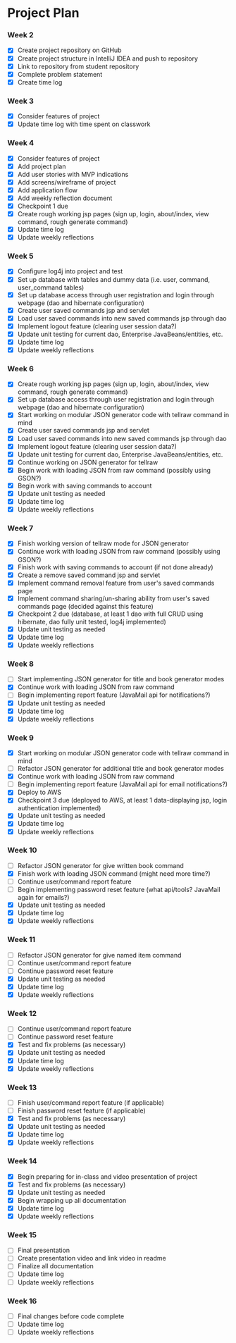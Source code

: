 # Project Plan

### Week 2
- [x] Create project repository on GitHub
- [x] Create project structure in IntelliJ IDEA and push to repository
- [x] Link to repository from student repository
- [x] Complete problem statement
- [x] Create time log

### Week 3
- [x] Consider features of project
- [x] Update time log with time spent on classwork

### Week 4
- [x] Consider features of project
- [x] Add project plan
- [x] Add user stories with MVP indications
- [x] Add screens/wireframe of project
- [x] Add application flow
- [x] Add weekly reflection document
- [x] Checkpoint 1 due
- [x] Create rough working jsp pages (sign up, login, about/index, view command, rough generate command)
- [x] Update time log
- [x] Update weekly reflections

### Week 5
- [x] Configure log4j into project and test
- [x] Set up database with tables and dummy data (i.e. user, command, user_command tables)
- [x] Set up database access through user registration and login through webpage (dao and hibernate configuration)
- [x] Create user saved commands jsp and servlet
- [x] Load user saved commands into new saved commands jsp through dao
- [x] Implement logout feature (clearing user session data?)
- [x] Update unit testing for current dao, Enterprise JavaBeans/entities, etc.
- [x] Update time log
- [x] Update weekly reflections

### Week 6
- [x] Create rough working jsp pages (sign up, login, about/index, view command, rough generate command)
- [x] Set up database access through user registration and login through webpage (dao and hibernate configuration)
- [x] Start working on modular JSON generator code with tellraw command in mind
- [x] Create user saved commands jsp and servlet
- [x] Load user saved commands into new saved commands jsp through dao
- [x] Implement logout feature (clearing user session data?)
- [x] Update unit testing for current dao, Enterprise JavaBeans/entities, etc.
- [x] Continue working on JSON generator for tellraw
- [x] Begin work with loading JSON from raw command (possibly using GSON?)
- [x] Begin work with saving commands to account
- [x] Update unit testing as needed
- [x] Update time log
- [x] Update weekly reflections

### Week 7
- [x] Finish working version of tellraw mode for JSON generator
- [x] Continue work with loading JSON from raw command (possibly using GSON?)
- [x] Finish work with saving commands to account (if not done already)
- [x] Create a remove saved command jsp and servlet
- [x] Implement command removal feature from user's saved commands page
- [x] Implement command sharing/un-sharing ability from user's saved commands page (decided against this feature)
- [x] Checkpoint 2 due (database, at least 1 dao with full CRUD using hibernate, dao fully unit tested, log4j implemented)
- [x] Update unit testing as needed
- [x] Update time log
- [x] Update weekly reflections

### Week 8
- [ ] Start implementing JSON generator for title and book generator modes
- [x] Continue work with loading JSON from raw command
- [ ] Begin implementing report feature (JavaMail api for notifications?)
- [x] Update unit testing as needed
- [x] Update time log
- [x] Update weekly reflections

### Week 9
- [x] Start working on modular JSON generator code with tellraw command in mind
- [ ] Refactor JSON generator for additional title and book generator modes
- [x] Continue work with loading JSON from raw command
- [ ] Begin implementing report feature (JavaMail api for email notifications?)
- [x] Deploy to AWS
- [x] Checkpoint 3 due (deployed to AWS, at least 1 data-displaying jsp, login authentication implemented)
- [x] Update unit testing as needed
- [x] Update time log
- [x] Update weekly reflections

### Week 10
- [ ] Refactor JSON generator for give written book command
- [x] Finish work with loading JSON command (might need more time?)
- [ ] Continue user/command report feature
- [ ] Begin implementing password reset feature (what api/tools? JavaMail again for emails?)
- [x] Update unit testing as needed
- [x] Update time log
- [x] Update weekly reflections

### Week 11
- [ ] Refactor JSON generator for give named item command
- [ ] Continue user/command report feature
- [ ] Continue password reset feature
- [x] Update unit testing as needed
- [x] Update time log
- [x] Update weekly reflections

### Week 12
- [ ] Continue user/command report feature
- [ ] Continue password reset feature
- [x] Test and fix problems (as necessary)
- [x] Update unit testing as needed
- [x] Update time log
- [x] Update weekly reflections

### Week 13
- [ ] Finish user/command report feature (if applicable)
- [ ] Finish password reset feature (if applicable)
- [x] Test and fix problems (as necessary)
- [x] Update unit testing as needed
- [x] Update time log
- [x] Update weekly reflections

### Week 14
- [x] Begin preparing for in-class and video presentation of project
- [x] Test and fix problems (as necessary)
- [x] Update unit testing as needed
- [x] Begin wrapping up all documentation
- [x] Update time log
- [x] Update weekly reflections

### Week 15
- [ ] Final presentation
- [ ] Create presentation video and link video in readme
- [ ] Finalize all documentation
- [ ] Update time log
- [ ] Update weekly reflections

### Week 16
- [ ] Final changes before code complete
- [ ] Update time log
- [ ] Update weekly reflections